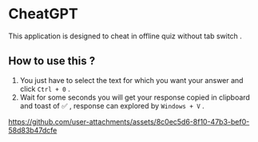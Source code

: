 # CheatGPT

This application is designed to cheat in offline quiz without tab switch .

## How to use this ?

1. You just have to select the text for which you want your answer and click `Ctrl + 0` .
2. Wait for some seconds you will get your response copied in clipboard and toast of ✅ , response can explored by `Windows + V` .







https://github.com/user-attachments/assets/8c0ec5d6-8f10-47b3-bef0-58d83b47dcfe

